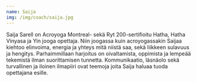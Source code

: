 ```yaml
---
name: Saija
img: /img/coach/saija.jpg
---
```

Saija Sarell on Acroyoga Montreal- sekä Ryt 200-sertifioitu Hatha, Hatha Vinyasa ja Yin
jooga opettaja. Niin joogassa kuin acroyogassakin Saijaa kiehtoo elinvoima, energia ja
yhteys mitä niistä saa, sekä liikkeen sulavuus ja hengitys. Parhaimmillaan harjoitus on
oivaltamista, oppimista ja lempeää tekemistä ilman suorittamisen tunnetta. Kommunikaatio,
läsnäolo sekä turvallinen ja iloinen ilmapiiri ovat teemoja joita Saija haluaa tuoda
opettajana esille.